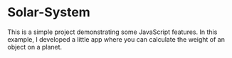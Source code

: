 # Solar-System
This is a simple project demonstrating some JavaScript features. In this example, I developed a little app where you can calculate the weight of an object on a planet.
